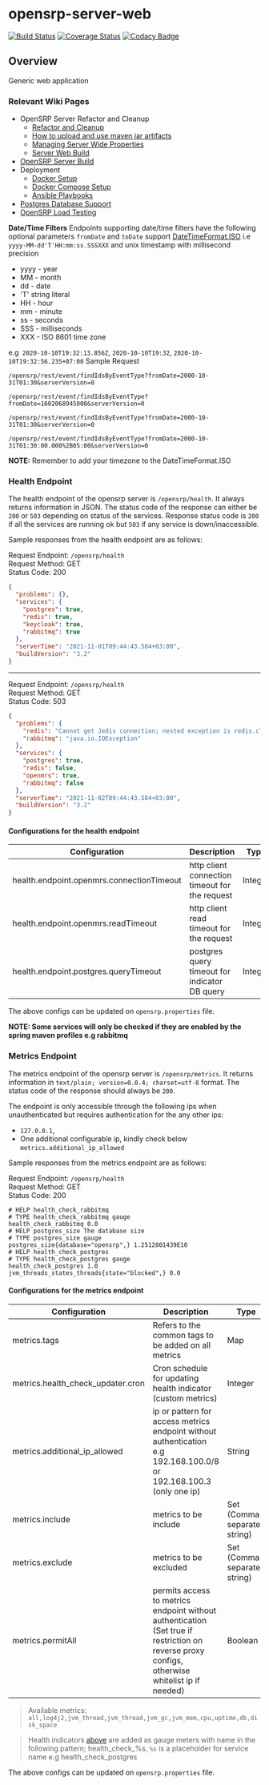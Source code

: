 # opensrp-server-web

[![Build Status](https://travis-ci.org/OpenSRP/opensrp-server-web.svg?branch=master)](https://travis-ci.org/OpenSRP/opensrp-server-web) [![Coverage Status](https://coveralls.io/repos/github/OpenSRP/opensrp-server-web/badge.svg?branch=master)](https://coveralls.io/github/OpenSRP/opensrp-server-web?branch=master) [![Codacy Badge](https://api.codacy.com/project/badge/Grade/5544ce1a89924b919197c902819c83eb)](https://www.codacy.com/app/OpenSRP/opensrp-server-web?utm\_source=github.com\&utm\_medium=referral\&utm\_content=OpenSRP/opensrp-server-web\&utm\_campaign=Badge\_Grade)

## Overview

Generic web application

### Relevant Wiki Pages

*   OpenSRP Server Refactor and Cleanup
    *   [Refactor and Cleanup](https://smartregister.atlassian.net/wiki/spaces/Documentation/pages/562659330/OpenSRP+Server+Refactor+and+Clean+up)
    *   [How to upload and use maven jar artifacts](https://smartregister.atlassian.net/wiki/spaces/Documentation/pages/564428801/How+to+upload+and+use+maven+jar+artifacts)
    *   [Managing Server Wide Properties](https://smartregister.atlassian.net/wiki/spaces/Documentation/pages/602570753/Managing+Server+Wide+Properties)
    *   [Server Web Build](https://smartregister.atlassian.net/wiki/spaces/Documentation/pages/616595457/Server+Web+Build)
*   [OpenSRP Server Build](https://smartregister.atlassian.net/wiki/display/Documentation/OpenSRP+Server+Build)
*   Deployment
    *   [Docker Setup](https://smartregister.atlassian.net/wiki/display/Documentation/Docker+Setup)
    *   [Docker Compose Setup](https://smartregister.atlassian.net/wiki/spaces/Documentation/pages/52690976/Docker+Compose+Setup)
    *   [Ansible Playbooks](https://smartregister.atlassian.net/wiki/spaces/Documentation/pages/540901377/Ansible+Playbooks)
*   [Postgres Database Support](https://smartregister.atlassian.net/wiki/spaces/Documentation/pages/251068417/Postgres+Database+Support+as+Main+Datastore)
*   [OpenSRP Load Testing](https://smartregister.atlassian.net/wiki/spaces/Documentation/pages/268075009/OpenSRP+Load+Testing)

**Date/Time Filters**
Endpoints supporting date/time filters have the following optional parameters  `fromDate` and `toDate` support [DateTimeFormat.ISO](https://docs.spring.io/spring-framework/docs/current/javadoc-api/org/springframework/format/annotation/DateTimeFormat.ISO.html "enum in org.springframework.format.annotation") i.e `yyyy-MM-dd'T'HH:mm:ss.SSSXXX` and unix timestamp with millisecond precision

*   yyyy - year
*   MM - month
*   dd - date
*   'T' string literal
*   HH - hour
*   mm - minute
*   ss - seconds
*   SSS - milliseconds
*   XXX - ISO 8601 time zone

e.g` 2020-10-10T19:32:13.856Z`, `2020-10-10T19:32`, `2020-10-10T19:32:56.235+07:00`
Sample Request

`/opensrp/rest/event/findIdsByEventType?fromDate=2000-10-31T01:30&serverVersion=0`

`/opensrp/rest/event/findIdsByEventType?fromDate=1602068945000&serverVersion=0`

`/opensrp/rest/event/findIdsByEventType?fromDate=2000-10-31T01:30&serverVersion=0`

`/opensrp/rest/event/findIdsByEventType?fromDate=2000-10-31T01:30:00.000%2B05:00&serverVersion=0`

**NOTE:**
Remember to add your timezone to the DateTimeFormat.ISO  

### Health Endpoint

The health endpoint of the opensrp server is `/opensrp/health`. It always returns information in JSON. The status code of the response can either be `200` or `503` depending on status of the services. Response status code is `200` if all the services are running ok but `503` if any service is down/inaccessible.

Sample responses from the health endpoint are as follows:

Request Endpoint: `/opensrp/health`\
Request Method: GET\
Status Code: 200

```json
{
  "problems": {},
  "services": {
    "postgres": true,
    "redis": true,
    "keycloak": true,
    "rabbitmq": true
  },
  "serverTime": "2021-11-01T09:44:43.584+03:00",
  "buildVersion": "3.2"
}
```

***

Request Endpoint: `/opensrp/health`\
Request Method: GET\
Status Code: 503

```json
{
  "problems": {
    "redis": "Cannot get Jedis connection; nested exception is redis.clients.jedis.exceptions.JedisConnectionException: Could not get a resource from the pool",
    "rabbitmq": "java.io.IOException"
  },
  "services": {
    "postgres": true,
    "redis": false,
    "openmrs": true,
    "rabbitmq": false
  },
  "serverTime": "2021-11-02T09:44:43.584+03:00",
  "buildVersion": "3.2"
}
```

#### Configurations for the health endpoint

| Configuration                               | Description                                    | Type    | Default |
|---------------------------------------------|------------------------------------------------|---------|---------|
| health.endpoint.openmrs.connectionTimeout   | http client connection timeout for the request | Integer | 5000ms  |
| health.endpoint.openmrs.readTimeout         | http client read timeout for the request       | Integer | 5000ms  |
| health.endpoint.postgres.queryTimeout       | postgres query timeout for indicator DB query  | Integer | 2000ms  |

The above configs can be updated on `opensrp.properties` file.

**NOTE: Some services will only be checked if they are enabled by the spring maven profiles e.g rabbitmq**

### Metrics Endpoint

The metrics endpoint of the opensrp server is `/opensrp/metrics`. It returns information in `text/plain; version=0.0.4; charset=utf-8` format. The status code of the response should always be `200`.

The endpoint is only accessible through the following ips when unauthenticated but requires authentication for the any other ips:

*   `127.0.0.1`,
*   One additional configurable ip, kindly check below `metrics.additional_ip_allowed`

Sample responses from the metrics endpoint are as follows:

Request Endpoint: `/opensrp/health`\
Request Method: GET\
Status Code: 200

```text
# HELP health_check_rabbitmq  
# TYPE health_check_rabbitmq gauge
health_check_rabbitmq 0.0
# HELP postgres_size The database size
# TYPE postgres_size gauge
postgres_size{database="opensrp",} 1.2512801439E10
# HELP health_check_postgres  
# TYPE health_check_postgres gauge
health_check_postgres 1.0
jvm_threads_states_threads{state="blocked",} 0.0
```

#### Configurations for the metrics endpoint

| Configuration                               | Description                                    | Type    | Default |
|---------------------------------------------|------------------------------------------------|---------|---------|
| metrics.tags  | Refers to the common tags to be added on all metrics | Map | {}  |
| metrics.health\_check\_updater.cron        | Cron schedule for updating health indicator (custom metrics)      | Integer | 1minute  |
| metrics.additional\_ip\_allowed       | ip or pattern for access metrics endpoint without authentication e.g  192.168.100.0/8 or 192.168.100.3 (only one ip) | String | ""  |
| metrics.include       | metrics to be include  | Set (Comma separated string) | "all"  |
| metrics.exclude       | metrics to be excluded  | Set (Comma separated string) | ""  |
| metrics.permitAll       | permits access to metrics endpoint without authentication (Set true if restriction on reverse proxy configs, otherwise whitelist ip if needed) | Boolean | false  |

> Available metrics:
> `all,log4j2,jvm_thread,jvm_thread,jvm_gc,jvm_mem,cpu,uptime,db,disk_space`

> Health indicators [above](#health-endpoint) are added as gauge meters with name in the following pattern; health\_check\_%s, `%s` is a placeholder for service name e.g health\_check\_postgres

The above configs can be updated on `opensrp.properties` file.
